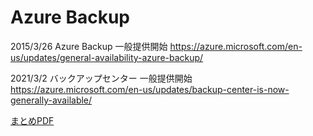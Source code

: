 # Azure Backup

2015/3/26 Azure Backup 一般提供開始 https://azure.microsoft.com/en-us/updates/general-availability-azure-backup/

2021/3/2 バックアップセンター 一般提供開始 https://azure.microsoft.com/en-us/updates/backup-center-is-now-generally-available/

[まとめPDF](../AZ-104/pdf/mod10/データ保護とバックアップ.pdf)


